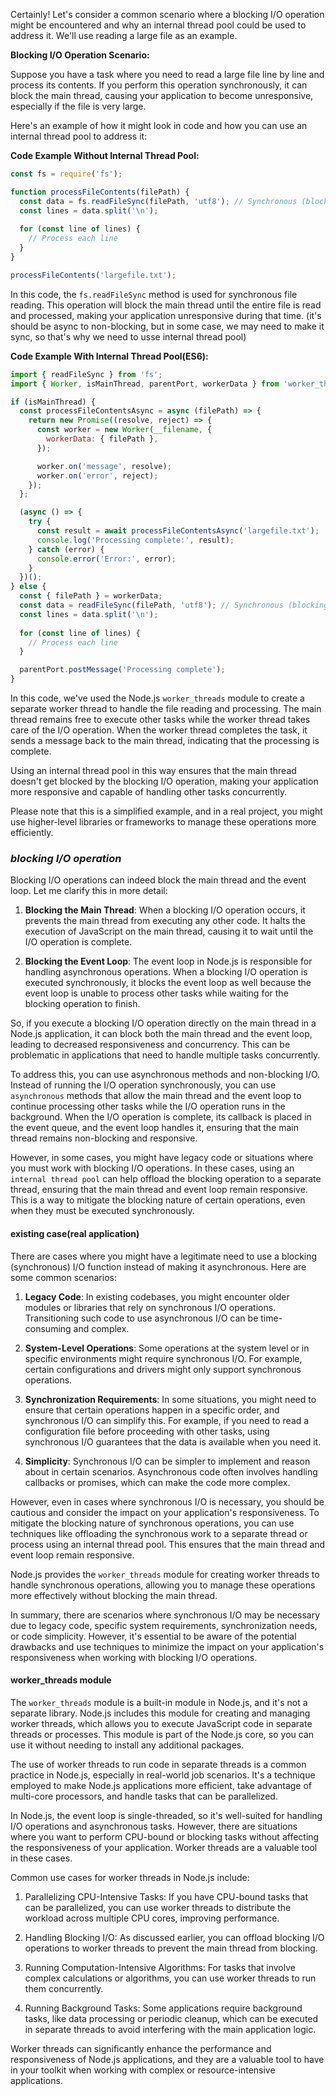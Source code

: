Certainly! Let's consider a common scenario where a blocking I/O operation might be encountered and why an internal thread pool could be used to address it. We'll use reading a large file as an example.

**Blocking I/O Operation Scenario:**

Suppose you have a task where you need to read a large file line by line and process its contents. If you perform this operation synchronously, it can block the main thread, causing your application to become unresponsive, especially if the file is very large.

Here's an example of how it might look in code and how you can use an internal thread pool to address it:

**Code Example Without Internal Thread Pool:**

```javascript
const fs = require('fs');

function processFileContents(filePath) {
  const data = fs.readFileSync(filePath, 'utf8'); // Synchronous (blocking) file read
  const lines = data.split('\n');
  
  for (const line of lines) {
    // Process each line
  }
}

processFileContents('largefile.txt');
```

In this code, the `fs.readFileSync` method is used for synchronous file reading. This operation will block the main thread until the entire file is read and processed, making your application unresponsive during that time.
(it's should be async to non-blocking, but in some case, we may need to make it sync, so that's why we need to usse internal thread pool)

**Code Example With Internal Thread Pool(ES6):**

```javascript (ES6)
import { readFileSync } from 'fs';
import { Worker, isMainThread, parentPort, workerData } from 'worker_threads';

if (isMainThread) {
  const processFileContentsAsync = async (filePath) => {
    return new Promise((resolve, reject) => {
      const worker = new Worker(__filename, {
        workerData: { filePath },
      });

      worker.on('message', resolve);
      worker.on('error', reject);
    });
  };

  (async () => {
    try {
      const result = await processFileContentsAsync('largefile.txt');
      console.log('Processing complete:', result);
    } catch (error) {
      console.error('Error:', error);
    }
  })();
} else {
  const { filePath } = workerData;
  const data = readFileSync(filePath, 'utf8'); // Synchronous (blocking) file read
  const lines = data.split('\n');
  
  for (const line of lines) {
    // Process each line
  }

  parentPort.postMessage('Processing complete');
}
```

In this code, we've used the Node.js `worker_threads` module to create a separate worker thread to handle the file reading and processing. The main thread remains free to execute other tasks while the worker thread takes care of the I/O operation. When the worker thread completes the task, it sends a message back to the main thread, indicating that the processing is complete.

Using an internal thread pool in this way ensures that the main thread doesn't get blocked by the blocking I/O operation, making your application more responsive and capable of handling other tasks concurrently.

Please note that this is a simplified example, and in a real project, you might use higher-level libraries or frameworks to manage these operations more efficiently.

### *blocking I/O operation*
Blocking I/O operations can indeed block the main thread and the event loop. Let me clarify this in more detail:

1. **Blocking the Main Thread**: When a blocking I/O operation occurs, it prevents the main thread from executing any other code. It halts the execution of JavaScript on the main thread, causing it to wait until the I/O operation is complete.

2. **Blocking the Event Loop**: The event loop in Node.js is responsible for handling asynchronous operations. When a blocking I/O operation is executed synchronously, it blocks the event loop as well because the event loop is unable to process other tasks while waiting for the blocking operation to finish.

So, if you execute a blocking I/O operation directly on the main thread in a Node.js application, it can block both the main thread and the event loop, leading to decreased responsiveness and concurrency. This can be problematic in applications that need to handle multiple tasks concurrently.

To address this, you can use asynchronous methods and non-blocking I/O. Instead of running the I/O operation synchronously, you can use `asynchronous` methods that allow the main thread and the event loop to continue processing other tasks while the I/O operation runs in the background. When the I/O operation is complete, its callback is placed in the event queue, and the event loop handles it, ensuring that the main thread remains non-blocking and responsive.

However, in some cases, you might have legacy code or situations where you must work with blocking I/O operations. In these cases, using an `internal thread pool` can help offload the blocking operation to a separate thread, ensuring that the main thread and event loop remain responsive. This is a way to mitigate the blocking nature of certain operations, even when they must be executed synchronously.

#### existing case(real application)

There are cases where you might have a legitimate need to use a blocking (synchronous) I/O function instead of making it asynchronous. Here are some common scenarios:

1. **Legacy Code**: In existing codebases, you might encounter older modules or libraries that rely on synchronous I/O operations. Transitioning such code to use asynchronous I/O can be time-consuming and complex.

2. **System-Level Operations**: Some operations at the system level or in specific environments might require synchronous I/O. For example, certain configurations and drivers might only support synchronous operations.

3. **Synchronization Requirements**: In some situations, you might need to ensure that certain operations happen in a specific order, and synchronous I/O can simplify this. For example, if you need to read a configuration file before proceeding with other tasks, using synchronous I/O guarantees that the data is available when you need it.

4. **Simplicity**: Synchronous I/O can be simpler to implement and reason about in certain scenarios. Asynchronous code often involves handling callbacks or promises, which can make the code more complex.

However, even in cases where synchronous I/O is necessary, you should be cautious and consider the impact on your application's responsiveness. To mitigate the blocking nature of synchronous operations, you can use techniques like offloading the synchronous work to a separate thread or process using an internal thread pool. This ensures that the main thread and event loop remain responsive.

Node.js provides the `worker_threads` module for creating worker threads to handle synchronous operations, allowing you to manage these operations more effectively without blocking the main thread.

In summary, there are scenarios where synchronous I/O may be necessary due to legacy code, specific system requirements, synchronization needs, or code simplicity. However, it's essential to be aware of the potential drawbacks and use techniques to minimize the impact on your application's responsiveness when working with blocking I/O operations.


#### worker_threads module
The `worker_threads` module is a built-in module in Node.js, and it's not a separate library. Node.js includes this module for creating and managing worker threads, which allows you to execute JavaScript code in separate threads or processes. This module is part of the Node.js core, so you can use it without needing to install any additional packages.

The use of worker threads to run code in separate threads is a common practice in Node.js, especially in real-world job scenarios. It's a technique employed to make Node.js applications more efficient, take advantage of multi-core processors, and handle tasks that can be parallelized.

In Node.js, the event loop is single-threaded, so it's well-suited for handling I/O operations and asynchronous tasks. However, there are situations where you want to perform CPU-bound or blocking tasks without affecting the responsiveness of your application. Worker threads are a valuable tool in these cases.

Common use cases for worker threads in Node.js include:

1. Parallelizing CPU-Intensive Tasks: If you have CPU-bound tasks that can be parallelized, you can use worker threads to distribute the workload across multiple CPU cores, improving performance.

2. Handling Blocking I/O: As discussed earlier, you can offload blocking I/O operations to worker threads to prevent the main thread from blocking.

3. Running Computation-Intensive Algorithms: For tasks that involve complex calculations or algorithms, you can use worker threads to run them concurrently.

4. Running Background Tasks: Some applications require background tasks, like data processing or periodic cleanup, which can be executed in separate threads to avoid interfering with the main application logic.

Worker threads can significantly enhance the performance and responsiveness of Node.js applications, and they are a valuable tool to have in your toolkit when working with complex or resource-intensive applications.